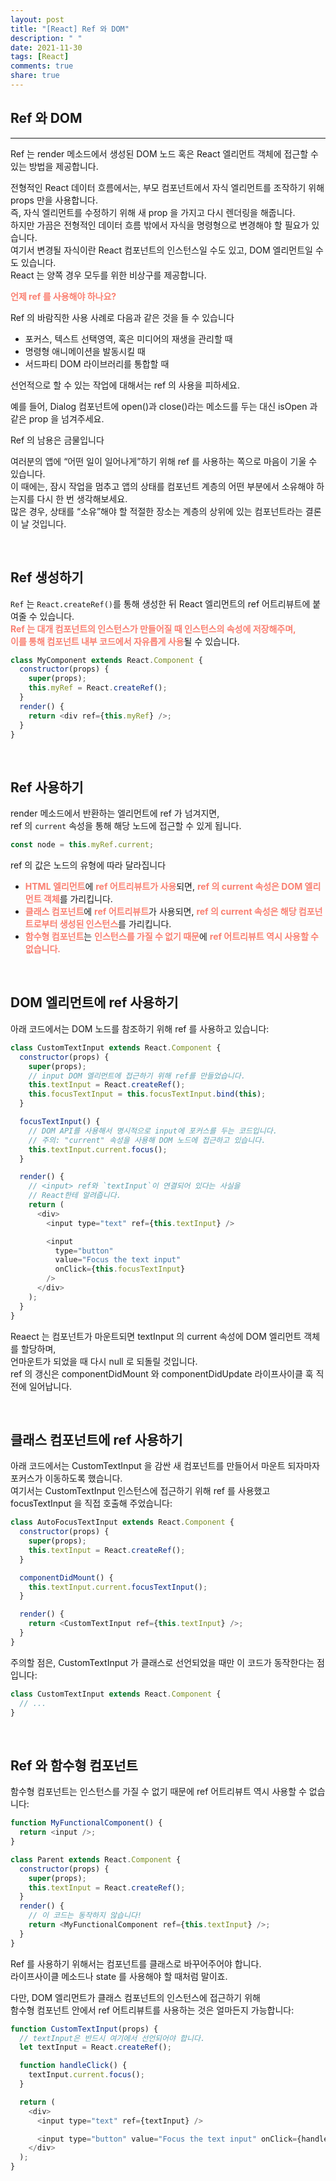 ```yaml
---
layout: post
title: "[React] Ref 와 DOM"
description: " "
date: 2021-11-30
tags: [React]
comments: true
share: true
---
```


## Ref 와 DOM

---

Ref 는 render 메소드에서 생성된 DOM 노드 혹은 React 엘리먼트 객체에 접근할 수 있는 방법을 제공합니다.<br/>

전형적인 React 데이터 흐름에서는, 부모 컴포넌트에서 자식 엘리먼트를 조작하기 위해 props 만을 사용합니다.<br/>
즉, 자식 엘리먼트를 수정하기 위해 새 prop 을 가지고 다시 렌더링을 해줍니다.<br/>
하지만 가끔은 전형적인 데이터 흐름 밖에서 자식을 명령형으로 변경해야 할 필요가 있습니다.<br/>
여기서 변경될 자식이란 React 컴포넌트의 인스턴스일 수도 있고, DOM 엘리먼트일 수도 있습니다.<br/>
React 는 양쪽 경우 모두를 위한 비상구를 제공합니다.<br/>

<strong style="color:salmon">언제 ref 를 사용해야 하나요?</strong>

Ref 의 바람직한 사용 사례로 다음과 같은 것을 들 수 있습니다<br/>

- 포커스, 텍스트 선택영역, 혹은 미디어의 재생을 관리할 때
- 명령형 애니메이션을 발동시킬 때
- 서드파티 DOM 라이브러리를 통합할 때

선언적으로 할 수 있는 작업에 대해서는 ref 의 사용을 피하세요.<br/>

예를 들어, Dialog 컴포넌트에 open()과 close()라는 메소드를 두는 대신 isOpen 과 같은 prop 을 넘겨주세요.<br/>

Ref 의 남용은 금물입니다<br/>

여러분의 앱에 “어떤 일이 일어나게”하기 위해 ref 를 사용하는 쪽으로 마음이 기울 수 있습니다.<br/>
이 때에는, 잠시 작업을 멈추고 앱의 상태를 컴포넌트 계층의 어떤 부분에서 소유해야 하는지를 다시 한 번 생각해보세요.<br/>
많은 경우, 상태를 “소유”해야 할 적절한 장소는 계층의 상위에 있는 컴포넌트라는 결론이 날 것입니다.<br/>

<br/>

## Ref 생성하기

`Ref` 는 `React.createRef()`를 통해 생성한 뒤 React 엘리먼트의 ref 어트리뷰트에 붙여줄 수 있습니다.<br/>
<strong style="color:salmon">Ref 는 대개 컴포넌트의 인스턴스가 만들어질 때 인스턴스의 속성에 저장해주며,<br/>
이를 통해 컴포넌트 내부 코드에서 자유롭게 사용</strong>될 수 있습니다.<br/>

```js
class MyComponent extends React.Component {
  constructor(props) {
    super(props);
    this.myRef = React.createRef();
  }
  render() {
    return <div ref={this.myRef} />;
  }
}
```

<br/>

## Ref 사용하기

render 메소드에서 반환하는 엘리먼트에 ref 가 넘겨지면,<br/>
ref 의 `current` 속성을 통해 해당 노드에 접근할 수 있게 됩니다.<br/>

```js
const node = this.myRef.current;
```

ref 의 값은 노드의 유형에 따라 달라집니다<br/>

- <strong style="color:salmon">HTML 엘리먼트</strong>에 <strong style="color:salmon">ref 어트리뷰트가 사용</strong>되면, <strong style="color:salmon">ref 의 current 속성은 DOM 엘리먼트 객체</strong>를 가리킵니다.
- <strong style="color:salmon">클래스 컴포넌트</strong>에 <strong style="color:salmon">ref 어트리뷰트</strong>가 사용되면, <strong style="color:salmon">ref 의 current 속성은 해당 컴포넌트로부터 생성된 인스턴스</strong>를 가리킵니다.
- <strong style="color:salmon">함수형 컴포넌트</strong>는 <strong style="color:salmon">인스턴스를 가질 수 없기 때문</strong>에 <strong style="color:salmon">ref 어트리뷰트 역시 사용할 수 없습니다.</strong>

<br/>

## DOM 엘리먼트에 ref 사용하기

아래 코드에서는 DOM 노드를 참조하기 위해 ref 를 사용하고 있습니다:<br/>

```js
class CustomTextInput extends React.Component {
  constructor(props) {
    super(props);
    // input DOM 엘리먼트에 접근하기 위해 ref를 만들었습니다.
    this.textInput = React.createRef();
    this.focusTextInput = this.focusTextInput.bind(this);
  }

  focusTextInput() {
    // DOM API를 사용해서 명시적으로 input에 포커스를 두는 코드입니다.
    // 주의: "current" 속성을 사용해 DOM 노드에 접근하고 있습니다.
    this.textInput.current.focus();
  }

  render() {
    // <input> ref와 `textInput`이 연결되어 있다는 사실을
    // React한테 알려줍니다.
    return (
      <div>
        <input type="text" ref={this.textInput} />

        <input
          type="button"
          value="Focus the text input"
          onClick={this.focusTextInput}
        />
      </div>
    );
  }
}
```

Reaect 는 컴포넌트가 마운트되면 textInput 의 current 속성에 DOM 엘리먼트 객체를 할당하며,<br/>
언마운트가 되었을 때 다시 null 로 되돌릴 것입니다.<br/>
ref 의 갱신은 componentDidMount 와 componentDidUpdate 라이프사이클 훅 직전에 일어납니다.<br/>

<br/>

## 클래스 컴포넌트에 ref 사용하기

아래 코드에서는 CustomTextInput 을 감싼 새 컴포넌트를 만들어서 마운트 되자마자 포커스가 이동하도록 했습니다.<br/>
여기서는 CustomTextInput 인스턴스에 접근하기 위해 ref 를 사용했고 focusTextInput 을 직접 호출해 주었습니다:<br/>

```js
class AutoFocusTextInput extends React.Component {
  constructor(props) {
    super(props);
    this.textInput = React.createRef();
  }

  componentDidMount() {
    this.textInput.current.focusTextInput();
  }

  render() {
    return <CustomTextInput ref={this.textInput} />;
  }
}
```

주의할 점은, CustomTextInput 가 클래스로 선언되었을 때만 이 코드가 동작한다는 점입니다:

```js
class CustomTextInput extends React.Component {
  // ...
}
```

<br/>

## Ref 와 함수형 컴포넌트

함수형 컴포넌트는 인스턴스를 가질 수 없기 때문에 ref 어트리뷰트 역시 사용할 수 없습니다:

```js
function MyFunctionalComponent() {
  return <input />;
}

class Parent extends React.Component {
  constructor(props) {
    super(props);
    this.textInput = React.createRef();
  }
  render() {
    // 이 코드는 동작하지 않습니다!
    return <MyFunctionalComponent ref={this.textInput} />;
  }
}
```

Ref 를 사용하기 위해서는 컴포넌트를 클래스로 바꾸어주어야 합니다.<br/>
라이프사이클 메소드나 state 를 사용해야 할 때처럼 말이죠.<br/>

다만, DOM 엘리먼트가 클래스 컴포넌트의 인스턴스에 접근하기 위해<br/>
함수형 컴포넌트 안에서 ref 어트리뷰트를 사용하는 것은 얼마든지 가능합니다:<br/>

```js
function CustomTextInput(props) {
  // textInput은 반드시 여기에서 선언되어야 합니다.
  let textInput = React.createRef();

  function handleClick() {
    textInput.current.focus();
  }

  return (
    <div>
      <input type="text" ref={textInput} />

      <input type="button" value="Focus the text input" onClick={handleClick} />
    </div>
  );
}
```

<br/>
